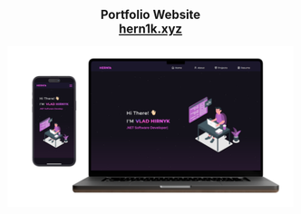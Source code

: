 <h2 align="center">
  Portfolio Website<br/>
  <a href="https://hern1k.xyz" target="_blank">hern1k.xyz</a>
</h2>
<div align="center">
  <img alt="Demo" src="/public/readme.png" />
</div>
